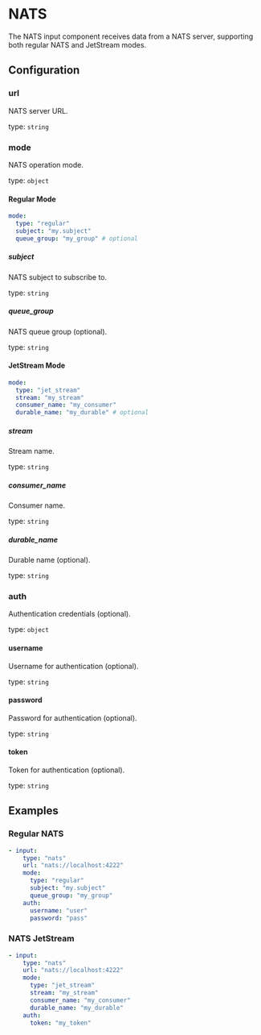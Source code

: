 # NATS

The NATS input component receives data from a NATS server, supporting both regular NATS and JetStream modes.

## Configuration

### **url**

NATS server URL.

type: `string`

### **mode**

NATS operation mode.

type: `object`

#### Regular Mode

```yaml
mode:
  type: "regular"
  subject: "my.subject"
  queue_group: "my_group" # optional
```

##### **subject**

NATS subject to subscribe to.

type: `string`

##### **queue_group**

NATS queue group (optional).

type: `string`

#### JetStream Mode

```yaml
mode:
  type: "jet_stream"
  stream: "my_stream"
  consumer_name: "my_consumer"
  durable_name: "my_durable" # optional
```

##### **stream**

Stream name.

type: `string`

##### **consumer_name**

Consumer name.

type: `string`

##### **durable_name**

Durable name (optional).

type: `string`

### **auth**

Authentication credentials (optional).

type: `object`

#### **username**

Username for authentication (optional).

type: `string`

#### **password**

Password for authentication (optional).

type: `string`

#### **token**

Token for authentication (optional).

type: `string`

## Examples

### Regular NATS

```yaml
- input:
    type: "nats"
    url: "nats://localhost:4222"
    mode:
      type: "regular"
      subject: "my.subject"
      queue_group: "my_group"
    auth:
      username: "user"
      password: "pass"
```

### NATS JetStream

```yaml
- input:
    type: "nats"
    url: "nats://localhost:4222"
    mode:
      type: "jet_stream"
      stream: "my_stream"
      consumer_name: "my_consumer"
      durable_name: "my_durable"
    auth:
      token: "my_token"
```